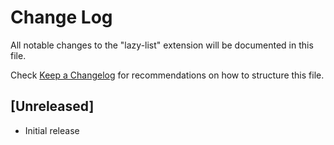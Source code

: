 # Change Log

All notable changes to the "lazy-list" extension will be documented in this file.

Check [Keep a Changelog](http://keepachangelog.com/) for recommendations on how to structure this file.

## [Unreleased]

- Initial release